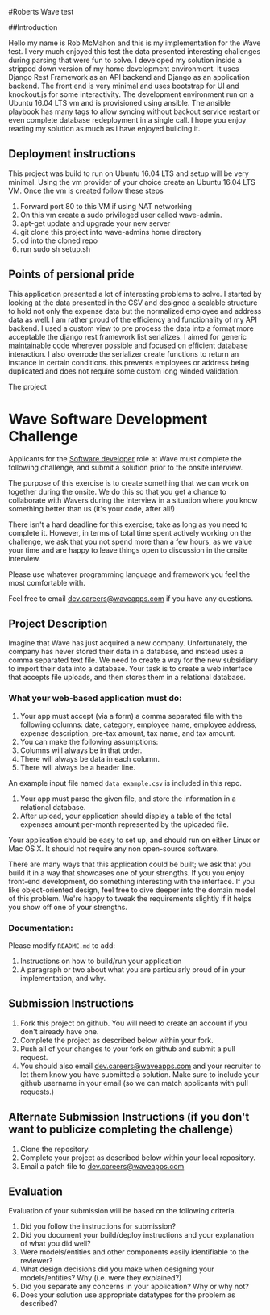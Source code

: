 #Roberts Wave test

##Introduction

Hello my name is Rob McMahon and this is my implementation for the Wave test. I very much enjoyed this test the data presented interesting challenges during parsing that were fun to solve. I developed my solution inside a stripped down version of my home development environment. It uses Django Rest Framework as an API backend and Django as an application backend. The front end is very minimal and uses bootstrap for UI and knockout.js for some interactivity. The development environment run on a Ubuntu 16.04 LTS vm and is provisioned using ansible. The ansible playbook has many tags to allow syncing without backout service restart or even complete database redeployment in a single call. I hope you enjoy reading my solution as much as i have enjoyed building it.

## Deployment instructions

This project was build to run on Ubuntu 16.04 LTS and setup will be very minimal. Using the vm provider of your choice create an Ubuntu 16.04 LTS VM. Once the vm is created follow these steps

1. Forward port 80 to this VM if using NAT networking
2. On this vm create a sudo privileged user called wave-admin. 
3. apt-get update and upgrade your new server
4. git clone this project into wave-admins home directory 
5. cd into the cloned repo
6. run sudo sh setup.sh

## Points of persional pride

This application presented a lot of interesting problems to solve. I started by looking at the data presented in the CSV and designed a scalable structure to hold not only the expense data but the normalized employee and address data as well. I am rather proud of the efficiency and functionality of my API backend. I used a custom view to pre process the data into a format more acceptable the django rest framework list serializes. I aimed for generic maintainable code wherever possible and focused on efficient database interaction. I also overrode the serializer create functions to return an instance in certain conditions. this prevents employees or address being duplicated and does not require some custom long winded validation. 


The project 


# Wave Software Development Challenge
Applicants for the [Software developer](https://wave.bamboohr.co.uk/jobs/view.php?id=1) role at Wave must complete the following challenge, and submit a solution prior to the onsite interview. 

The purpose of this exercise is to create something that we can work on together during the onsite. We do this so that you get a chance to collaborate with Wavers during the interview in a situation where you know something better than us (it's your code, after all!) 

There isn't a hard deadline for this exercise; take as long as you need to complete it. However, in terms of total time spent actively working on the challenge, we ask that you not spend more than a few hours, as we value your time and are happy to leave things open to discussion in the onsite interview.

Please use whatever programming language and framework you feel the most comfortable with.

Feel free to email [dev.careers@waveapps.com](dev.careers@waveapps.com) if you have any questions.

## Project Description
Imagine that Wave has just acquired a new company. Unfortunately, the company has never stored their data in a database, and instead uses a comma separated text file. We need to create a way for the new subsidiary to import their data into a database. Your task is to create a web interface that accepts file uploads, and then stores them in a relational database.

### What your web-based application must do:

1. Your app must accept (via a form) a comma separated file with the following columns: date, category, employee name, employee address, expense description, pre-tax amount, tax name, and tax amount.
1. You can make the following assumptions:
 1. Columns will always be in that order.
 2. There will always be data in each column.
 3. There will always be a header line.

 An example input file named `data_example.csv` is included in this repo.

1. Your app must parse the given file, and store the information in a relational database.
1. After upload, your application should display a table of the total expenses amount per-month represented by the uploaded file.

Your application should be easy to set up, and should run on either Linux or Mac OS X. It should not require any non open-source software.

There are many ways that this application could be built; we ask that you build it in a way that showcases one of your strengths. If you you enjoy front-end development, do something interesting with the interface. If you like object-oriented design, feel free to dive deeper into the domain model of this problem. We're happy to tweak the requirements slightly if it helps you show off one of your strengths.

### Documentation:

Please modify `README.md` to add:

1. Instructions on how to build/run your application
1. A paragraph or two about what you are particularly proud of in your implementation, and why.

## Submission Instructions

1. Fork this project on github. You will need to create an account if you don't already have one.
1. Complete the project as described below within your fork.
1. Push all of your changes to your fork on github and submit a pull request. 
1. You should also email [dev.careers@waveapps.com](dev.careers@waveapps.com) and your recruiter to let them know you have submitted a solution. Make sure to include your github username in your email (so we can match applicants with pull requests.)

## Alternate Submission Instructions (if you don't want to publicize completing the challenge)
1. Clone the repository.
1. Complete your project as described below within your local repository.
1. Email a patch file to [dev.careers@waveapps.com](dev.careers@waveapps.com)

## Evaluation
Evaluation of your submission will be based on the following criteria. 

1. Did you follow the instructions for submission? 
1. Did you document your build/deploy instructions and your explanation of what you did well?
1. Were models/entities and other components easily identifiable to the reviewer? 
1. What design decisions did you make when designing your models/entities? Why (i.e. were they explained?)
1. Did you separate any concerns in your application? Why or why not?
1. Does your solution use appropriate datatypes for the problem as described? 
